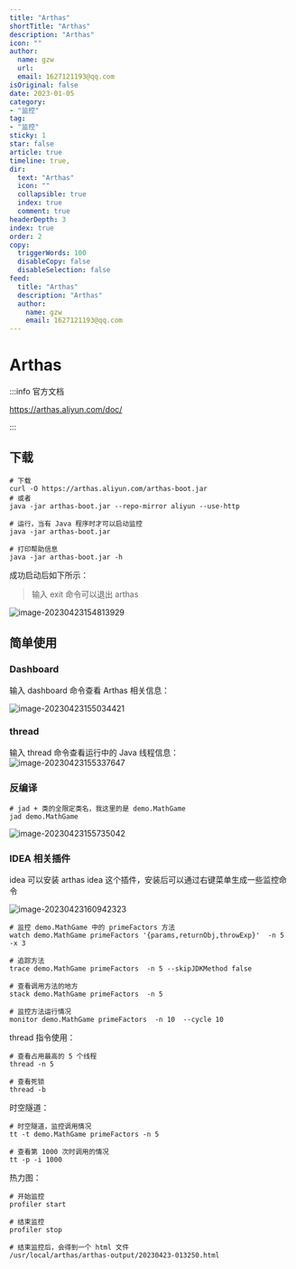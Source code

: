 ```yaml
---
title: "Arthas"
shortTitle: "Arthas"
description: "Arthas"
icon: ""
author: 
  name: gzw
  url: 
  email: 1627121193@qq.com
isOriginal: false
date: 2023-01-05
category: 
- "监控"
tag:
- "监控"
sticky: 1
star: false
article: true
timeline: true,
dir:
  text: "Arthas"
  icon: ""
  collapsible: true
  index: true
  comment: true
headerDepth: 3
index: true
order: 2
copy:
  triggerWords: 100
  disableCopy: false
  disableSelection: false
feed:
  title: "Arthas"
  description: "Arthas"
  author:
    name: gzw
    email: 1627121193@qq.com
---
```






# Arthas

:::info 官方文档

https://arthas.aliyun.com/doc/

:::



## 下载

```shell
# 下载
curl -O https://arthas.aliyun.com/arthas-boot.jar
# 或者
java -jar arthas-boot.jar --repo-mirror aliyun --use-http

# 运行，当有 Java 程序时才可以启动监控
java -jar arthas-boot.jar

# 打印帮助信息
java -jar arthas-boot.jar -h
```

成功启动后如下所示：

> 输入 exit 命令可以退出 arthas

![image-20230423154813929](https://my-photos-1.oss-cn-hangzhou.aliyuncs.com/markdown//arthas/20230426/%E5%90%AF%E5%8A%A8Arthas.png)





## 简单使用

### Dashboard

输入 dashboard 命令查看 Arthas 相关信息：

![image-20230423155034421](https://my-photos-1.oss-cn-hangzhou.aliyuncs.com/markdown//arthas/20230426/ArthasDashboard.png)



### thread

输入 thread 命令查看运行中的 Java 线程信息：![image-20230423155337647](https://my-photos-1.oss-cn-hangzhou.aliyuncs.com/markdown//arthas/20230426/Arthas%E6%9F%A5%E7%9C%8BJava%E7%BA%BF%E7%A8%8B%E4%BF%A1%E6%81%AF.png)



### 反编译

```shell
# jad + 类的全限定类名，我这里的是 demo.MathGame
jad demo.MathGame
```

![image-20230423155735042](https://my-photos-1.oss-cn-hangzhou.aliyuncs.com/markdown//arthas/20230426/Arthas%E5%8F%8D%E7%BC%96%E8%AF%91.png)



### IDEA 相关插件

idea 可以安装 arthas idea 这个插件，安装后可以通过右键菜单生成一些监控命令

![image-20230423160942323](https://my-photos-1.oss-cn-hangzhou.aliyuncs.com/markdown//arthas/20230426/ArthasIdea%E6%8F%92%E4%BB%B6.png)

```shell
# 监控 demo.MathGame 中的 primeFactors 方法
watch demo.MathGame primeFactors '{params,returnObj,throwExp}'  -n 5  -x 3

# 追踪方法
trace demo.MathGame primeFactors  -n 5 --skipJDKMethod false

# 查看调用方法的地方
stack demo.MathGame primeFactors  -n 5

# 监控方法运行情况
monitor demo.MathGame primeFactors  -n 10  --cycle 10 
```

thread 指令使用：

```shell
# 查看占用最高的 5 个线程
thread -n 5

# 查看死锁
thread -b
```

时空隧道：

```shell
# 时空隧道，监控调用情况
tt -t demo.MathGame primeFactors -n 5

# 查看第 1000 次时调用的情况
tt -p -i 1000
```

热力图：

```shell
# 开始监控
profiler start

# 结束监控
profiler stop

# 结束监控后，会得到一个 html 文件
/usr/local/arthas/arthas-output/20230423-013250.html
```







